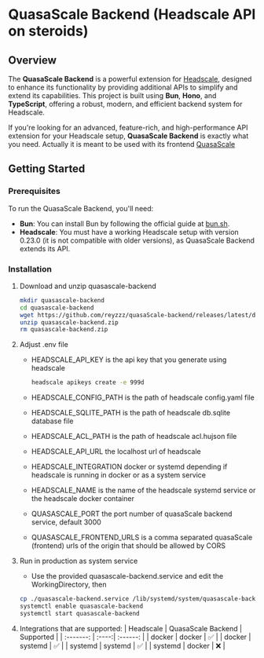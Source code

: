 # QuasaScale Backend (Headscale API on steroids)

## Overview

The **QuasaScale Backend** is a powerful extension for [Headscale](https://github.com/juanfont/headscale), designed to enhance its functionality by providing additional APIs to simplify and extend its capabilities. This project is built using **Bun**, **Hono**, and **TypeScript**, offering a robust, modern, and efficient backend system for Headscale.

If you're looking for an advanced, feature-rich, and high-performance API extension for your Headscale setup, **QuasaScale Backend** is exactly what you need.
Actually it is meant to be used with its frontend [QuasaScale ](https://github.com/reyzzz/quasaScale)

## Getting Started

### Prerequisites

To run the QuasaScale Backend, you'll need:

- **Bun**: You can install Bun by following the official guide at [bun.sh](https://bun.sh/).
- **Headscale**: You must have a working Headscale setup with version 0.23.0 (it is not compatible with older versions), as QuasaScale Backend extends its API.
### Installation

1. Download and unzip quasascale-backend

   ```bash
   mkdir quasascale-backend
   cd quasascale-backend
   wget https://github.com/reyzzz/quasaScale-backend/releases/latest/download/quasascale-backend.zip
   unzip quasascale-backend.zip
   rm quasascale-backend.zip
   ```

1. Adjust .env file
   - HEADSCALE_API_KEY is the api key that you generate using headscale

      ```bash
      headscale apikeys create -e 999d
      ```
   - HEADSCALE_CONFIG_PATH is the path of headscale config.yaml file
   - HEADSCALE_SQLITE_PATH is the path of headscale db.sqlite database file
   - HEADSCALE_ACL_PATH is the path of headscale acl.hujson file
   - HEADSCALE_API_URL the localhost url of headscale
   - HEADSCALE_INTEGRATION docker or systemd depending if headscale is running in docker or as a system service
   - HEADSCALE_NAME is the name of the headscale systemd service or the headscale docker container
   - QUASASCALE_PORT the port number of quasaScale backend service, default 3000
   - QUASASCALE_FRONTEND_URLS is a comma separated quasaScale (frontend) urls of the origin that should be allowed by CORS

1. Run in production as system service
   - Use the provided quasascale-backend.service and edit the WorkingDirectory, then

   ```bash
   cp ./quasascale-backend.service /lib/systemd/system/quasascale-backend.service
   systemctl enable quasascale-backend
   systemctl start quasascale-backend
   ```
2. Integrations that are supported:
   | Headscale | QuasaScale Backend | Supported |
   | :-------: | :----:| :------: |
   | docker | docker | ✅ |
   | docker | systemd | ✅ |
   | systemd | systemd | ✅ |
   | systemd | docker | ❌ |

